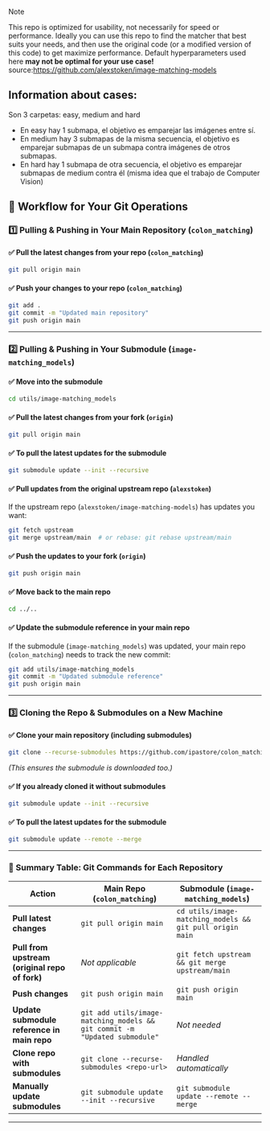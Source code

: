 > [!NOTE]
>	This repo is optimized for usability, not necessarily for speed or performance. Ideally you can use this repo to find the matcher that best suits your needs, and then use the original code (or a modified version of this code) to get maximize performance. Default hyperparameters used here **may not be optimal for your use case!** source:https://github.com/alexstoken/image-matching-models


## Information about cases:

Son 3 carpetas: easy, medium and hard

- En easy hay 1 submapa, el objetivo es emparejar las imágenes entre sí. 
- En medium hay 3 submapas de la misma secuencia, el objetivo es emparejar submapas de un submapa contra imágenes de otros submapas. 
- En hard hay 1 submapa de otra secuencia, el objetivo es emparejar submapas de medium contra él (misma idea que el trabajo de Computer Vision)

## **📌 Workflow for Your Git Operations**

### **1️⃣ Pulling & Pushing in Your Main Repository (`colon_matching`)**

#### ✅ **Pull the latest changes from your repo (`colon_matching`)**

```bash
git pull origin main
```

#### ✅ **Push your changes to your repo (`colon_matching`)**

```bash
git add .
git commit -m "Updated main repository"
git push origin main
```

---

### **2️⃣ Pulling & Pushing in Your Submodule (`image-matching_models`)**

#### ✅ **Move into the submodule**

```bash
cd utils/image-matching_models
```

#### ✅ **Pull the latest changes from your fork (`origin`)**

```bash
git pull origin main
```
#### ✅ **To pull the latest updates for the submodule**

```bash
git submodule update --init --recursive
```


#### ✅ **Pull updates from the original upstream repo (`alexstoken`)**

If the upstream repo (`alexstoken/image-matching-models`) has updates you want:

```bash
git fetch upstream
git merge upstream/main  # or rebase: git rebase upstream/main
```

#### ✅ **Push the updates to your fork (`origin`)**

```bash
git push origin main
```

#### ✅ **Move back to the main repo**

```bash
cd ../..
```

#### ✅ **Update the submodule reference in your main repo**

If the submodule (`image-matching_models`) was updated, your main repo (`colon_matching`) needs to track the new commit:

```bash
git add utils/image-matching_models
git commit -m "Updated submodule reference"
git push origin main
```

---

### **3️⃣ Cloning the Repo & Submodules on a New Machine**

#### ✅ **Clone your main repository (including submodules)**

```bash
git clone --recurse-submodules https://github.com/ipastore/colon_matching.git
```

_(This ensures the submodule is downloaded too.)_

#### ✅ **If you already cloned it without submodules**

```bash
git submodule update --init --recursive
```

#### ✅ **To pull the latest updates for the submodule**

```bash
git submodule update --remote --merge
```

---

### **🔹 Summary Table: Git Commands for Each Repository**

|Action|**Main Repo (`colon_matching`)**|**Submodule (`image-matching_models`)**|
|---|---|---|
|**Pull latest changes**|`git pull origin main`|`cd utils/image-matching_models && git pull origin main`|
|**Pull from upstream (original repo of fork)**|_Not applicable_|`git fetch upstream && git merge upstream/main`|
|**Push changes**|`git push origin main`|`git push origin main`|
|**Update submodule reference in main repo**|`git add utils/image-matching_models && git commit -m "Updated submodule"`|_Not needed_|
|**Clone repo with submodules**|`git clone --recurse-submodules <repo-url>`|_Handled automatically_|
|**Manually update submodules**|`git submodule update --init --recursive`|`git submodule update --remote --merge`|

---

